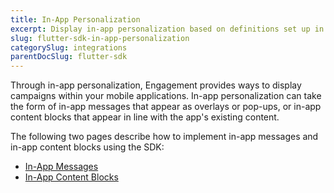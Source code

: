 ```yaml
---
title: In-App Personalization
excerpt: Display in-app personalization based on definitions set up in Engagement using the Flutter SDK
slug: flutter-sdk-in-app-personalization
categorySlug: integrations
parentDocSlug: flutter-sdk
---
```


Through in-app personalization, Engagement provides ways to display campaigns within your mobile applications. In-app personalization can take the form of in-app messages that appear as overlays or pop-ups, or in-app content blocks that appear in line with the app's existing content.

The following two pages describe how to implement in-app messages and in-app content blocks using the SDK:

- [In-App Messages](https://documentation.bloomreach.com/engagement/docs/flutter-sdk-in-app-messages)
- [In-App Content Blocks](https://documentation.bloomreach.com/engagement/docs/flutter-sdk-in-app-content-blocks)
